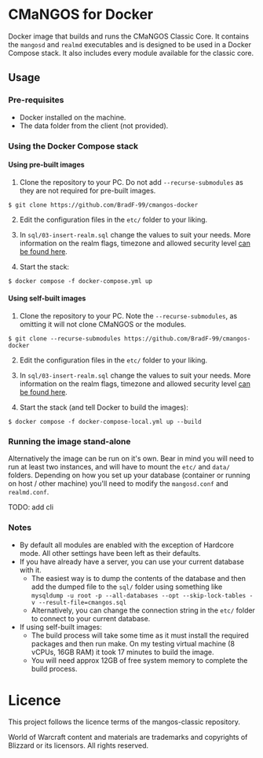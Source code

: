# CMaNGOS for Docker

Docker image that builds and runs the CMaNGOS Classic Core. It contains the `mangosd` and `realmd` executables and is designed to be used in a Docker Compose stack. It also includes every module available for the classic core.

## Usage

### Pre-requisites

* Docker installed on the machine.
* The data folder from the client (not provided).

### Using the Docker Compose stack

#### Using pre-built images

1. Clone the repository to your PC. Do not add `--recurse-submodules` as they are not required for pre-built images.
```
$ git clone https://github.com/BradF-99/cmangos-docker
```

2. Edit the configuration files in the `etc/` folder to your liking.

3. In `sql/03-insert-realm.sql` change the values to suit your needs. More information on the realm flags, timezone and allowed security level [can be found here](https://github.com/cmangos/issues/wiki/realmlist).

4. Start the stack:

```
$ docker compose -f docker-compose.yml up
```

#### Using self-built images

1. Clone the repository to your PC. Note the `--recurse-submodules`, as omitting it will not clone CMaNGOS or the modules.
```
$ git clone --recurse-submodules https://github.com/BradF-99/cmangos-docker
```

2. Edit the configuration files in the `etc/` folder to your liking.

3. In `sql/03-insert-realm.sql` change the values to suit your needs. More information on the realm flags, timezone and allowed security level [can be found here](https://github.com/cmangos/issues/wiki/realmlist).

4. Start the stack (and tell Docker to build the images):

```
$ docker compose -f docker-compose-local.yml up --build
```

### Running the image stand-alone
Alternatively the image can be run on it's own. Bear in mind you will need to run at least two instances, and will have to mount the `etc/` and `data/` folders. Depending on how you set up your database (container or running on host / other machine) you'll need to modify the  `mangosd.conf` and `realmd.conf`.

TODO: add cli

### Notes
* By default all modules are enabled with the exception of Hardcore mode. All other settings have been left as their defaults.
* If you have already have a server, you can use your current database with it. 
    * The easiest way is to dump the contents of the database and then add the dumped file to the `sql/` folder using something like `mysqldump -u root -p --all-databases --opt --skip-lock-tables -v --result-file=cmangos.sql`
    * Alternatively, you can change the connection string in the `etc/` folder to connect to your current database.
* If using self-built images:
    * The build process will take some time as it must install the required packages and then run make. On my testing virtual machine (8 vCPUs, 16GB RAM) it took 17 minutes to build the image.
    * You will need approx 12GB of free system memory to complete the build process.

# Licence

This project follows the licence terms of the mangos-classic repository. 

World of Warcraft content and materials are trademarks and copyrights of Blizzard or its licensors. All rights reserved.